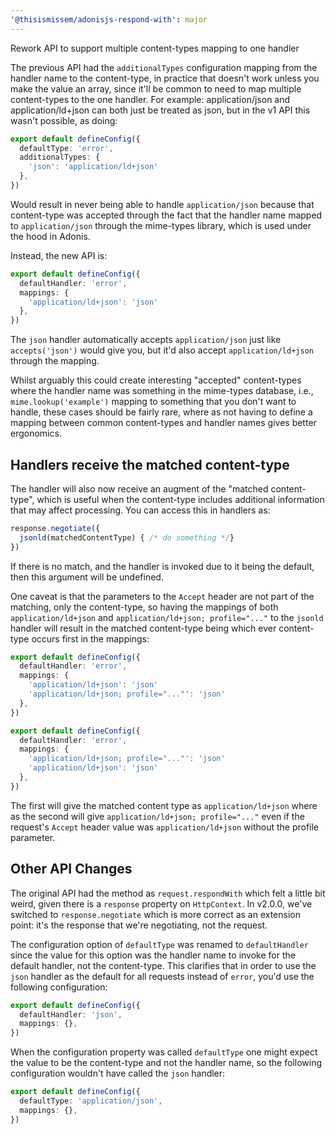 ```yaml
---
'@thisismissem/adonisjs-respond-with': major
---
```


Rework API to support multiple content-types mapping to one handler

The previous API had the `additionalTypes` configuration mapping from the handler name to the content-type, in practice that doesn't work unless you make the value an array, since it'll be common to need to map multiple content-types to the one handler. For example: application/json and application/ld+json can both just be treated as json, but in the v1 API this wasn't possible, as doing:

```typescript
export default defineConfig({
  defaultType: 'error',
  additionalTypes: {
    'json': 'application/ld+json'
  },
})
```

Would result in never being able to handle `application/json` because that content-type was accepted through the fact that the handler name mapped to `application/json` through the mime-types library, which is used under the hood in Adonis.

Instead, the new API is:

```typescript
export default defineConfig({
  defaultHandler: 'error',
  mappings: {
    'application/ld+json': 'json'
  },
})
```

The `json` handler automatically accepts `application/json` just like `accepts('json')` would give you, but it'd also accept `application/ld+json` through the mapping.

Whilst arguably this could create interesting "accepted" content-types where the handler name was something in the mime-types database, i.e., `mime.lookup('example')` mapping to something that you don't want to handle, these cases should be fairly rare, where as not having to define a mapping between common content-types and handler names gives better ergonomics.

## Handlers receive the matched content-type

The handler will also now receive an augment of the "matched content-type", which is useful when the content-type includes additional information that may affect processing. You can access this in handlers as:

```typescript
response.negotiate({
  jsonld(matchedContentType) { /* do something */}
})
```

If there is no match, and the handler is invoked due to it being the default, then this argument will be undefined.

One caveat is that the parameters to the `Accept` header are not part of the matching, only the content-type, so having the mappings of both `application/ld+json` and `application/ld+json; profile="..."` to the `jsonld` handler will result in the matched content-type being which ever content-type occurs first in the mappings:

```typescript
export default defineConfig({
  defaultHandler: 'error',
  mappings: {
    'application/ld+json': 'json'
    'application/ld+json; profile="..."': 'json'
  },
})
```

```typescript
export default defineConfig({
  defaultHandler: 'error',
  mappings: {
    'application/ld+json; profile="..."': 'json'
    'application/ld+json': 'json'
  },
})
```

The first will give the matched content type as `application/ld+json` where as the second will give `application/ld+json; profile="..."` even if the request's `Accept` header value was `application/ld+json` without the profile parameter.

## Other API Changes

The original API had the method as `request.respondWith` which felt a little bit weird, given there is a `response` property on `HttpContext`. In v2.0.0, we've switched to `response.negotiate` which is more correct as an extension point: it's the response that we're negotiating, not the request.

The configuration option of `defaultType` was renamed to `defaultHandler` since the value for this option was the handler name to invoke for the default handler, not the content-type. This clarifies that in order to use the `json` handler as the default for all requests instead of `error`, you'd use the following configuration:

```typescript
export default defineConfig({
  defaultHandler: 'json',
  mappings: {},
})
```

When the configuration property was called `defaultType` one might expect the value to be the content-type and not the handler name, so the following configuration wouldn't have called the `json` handler:

```typescript
export default defineConfig({
  defaultType: 'application/json',
  mappings: {},
})
```
